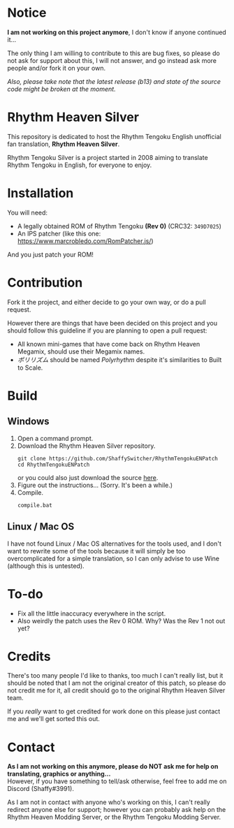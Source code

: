 # Notice

**I am not working on this project anymore**, I don't know if anyone continued it...<br>

The only thing I am willing to contribute to this are bug fixes, so please do not ask for support about this, I will not answer, and go instead ask more people and/or fork it on your own.<br>

*Also, please take note that the latest release (b13) and state of the source code might be broken at the moment.*

# Rhythm Heaven Silver
This repository is dedicated to host the Rhythm Tengoku English unofficial fan translation, **Rhythm Heaven Silver**.

Rhythm Tengoku Silver is a project started in 2008 aiming to translate Rhythm Tengoku in English, for everyone to enjoy.

# Installation
You will need:
* A legally obtained ROM of Rhythm Tengoku **(Rev 0)** (CRC32: `349D7025`)
* An IPS patcher (like this one: https://www.marcrobledo.com/RomPatcher.js/)

And you just patch your ROM!

# Contribution
Fork it the project, and either decide to go your own way, or do a pull request.<br>

However there are things that have been decided on this project and you should follow this guideline if you are planning to open a pull request:<br>
* All known mini-games that have come back on Rhythm Heaven Megamix, should use their Megamix names.
* *ポリリズム* should be named *Polyrhythm* despite it's similarities to Built to Scale.

# Build

## Windows
1. Open a command prompt.
2. Download the Rhythm Heaven Silver repository.
	```batch
	git clone https://github.com/ShaffySwitcher/RhythmTengokuENPatch
	cd RhythmTengokuENPatch
	```
	or you could also just download the source [here](https://github.com/ShaffySwitcher/RhythmTengokuENPatch/archive/refs/heads/master.zip).
3. Figure out the instructions... (Sorry. It's been a while.)
4. Compile.
	```batch
	compile.bat
	```
## Linux / Mac OS
I have not found Linux / Mac OS alternatives for the tools used, and I don't want to rewrite some of the tools because it will simply be too overcomplicated for a simple translation, so I can only advise to use Wine (although this is untested).

# To-do

* Fix all the little inaccuracy everywhere in the script.
* Also weirdly the patch uses the Rev 0 ROM. Why? Was the Rev 1 not out yet? 

# Credits
There's too many people I'd like to thanks, too much I can't really list, but it should be noted that I am not the original creator of this patch, so please do not credit me for it, all credit should go to the original Rhythm Heaven Silver team.<br>

If you *really* want to get credited for work done on this please just contact me and we'll get sorted this out.

# Contact
**As I am not working on this anymore, please do NOT ask me for help on translating, graphics or anything...**<br> 
However, if you have something to tell/ask otherwise, feel free to add me on Discord (Shaffy#3991).<br>

As I am not in contact with anyone who's working on this, I can't really redirect anyone else for support; however you can probably ask help on the Rhythm Heaven Modding Server, or the Rhythm Tengoku Modding Server.

